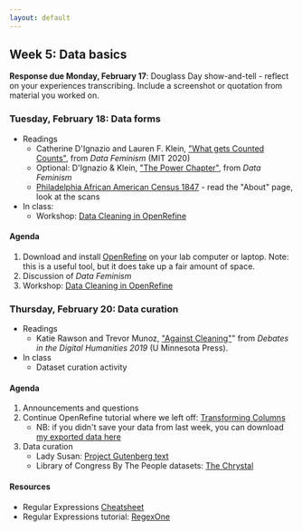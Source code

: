 ```yaml
---
layout: default
---
```


## Week 5: Data basics

**Response due Monday, February 17**: Douglass Day show-and-tell - reflect on your experiences transcribing. Include a screenshot or quotation from material you worked on.

### Tuesday, February 18: Data forms

- Readings
	- Catherine D'Ignazio and Lauren F. Klein, ["What gets Counted Counts"](https://data-feminism.mitpress.mit.edu/pub/h1w0nbqp/release/3?readingCollection=0cd867ef), from *Data Feminism* (MIT 2020)
	- Optional: D'Ignazio & Klein, ["The Power Chapter"](https://data-feminism.mitpress.mit.edu/pub/vi8obxh7/release/4), from *Data Feminism* 
	- [Philadelphia African American Census 1847](https://ds-pages.swarthmore.edu/paac/) - read the "About" page, look at the scans
- In class: 
  - Workshop: [Data Cleaning in OpenRefine](https://atmcgrath.github.io/data-cleaning/)

#### Agenda

1. Download and install [OpenRefine](https://openrefine.org/) on your lab computer or laptop. Note: this is a useful tool, but it does take up a fair amount of space.
2. Discussion of *Data Feminism*
3. Workshop: [Data Cleaning in OpenRefine](https://atmcgrath.github.io/data-cleaning/)

### Thursday, February 20: Data curation

- Readings
	- Katie Rawson and Trevor Munoz, ["Against Cleaning"](https://dhdebates.gc.cuny.edu/read/untitled-f2acf72c-a469-49d8-be35-67f9ac1e3a60/section/07154de9-4903-428e-9c61-7a92a6f22e51)" from *Debates in the Digital Humanities 2019* (U Minnesota Press).
- In class
	- Dataset curation activity

#### Agenda

1. Announcements and questions
2. Continue OpenRefine tutorial where we left off: [Transforming Columns](https://atmcgrath.github.io/data-cleaning/sections/transforming-columns.html#challenge)
   - NB: if you didn't save your data from last week, you can download [my exported data here](https://raw.githubusercontent.com/atmcgrath/data-cleaning/refs/heads/main/data/sofaac-edited-or.csv)
3. Data curation
   - Lady Susan: [Project Gutenberg text](https://www.gutenberg.org/ebooks/946)
   - Library of Congress By The People datasets: [The Chrystal](https://www.loc.gov/item/2020449268/)

#### Resources

- Regular Expressions [Cheatsheet](https://www.rexegg.com/regex-quickstart.php)
- Regular Expressions tutorial: [RegexOne](https://regexone.com/)